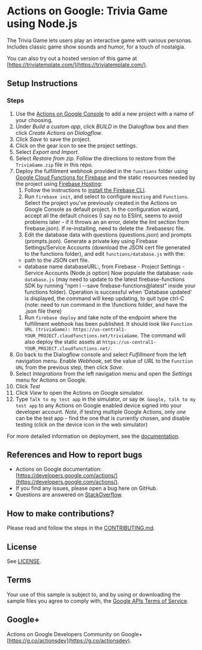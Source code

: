 # Actions on Google: Trivia Game using Node.js

The Trivia Game lets users play an interactive game with various personas. Includes classic game show sounds and humor, for a touch of nostalgia.

You can also try out a hosted version of this game at [https://triviatemplate.com/](https://triviatemplate.com/).

## Setup Instructions

### Steps
1. Use the [Actions on Google Console](https://console.actions.google.com) to add a new project with a name of your choosing.
1. Under *Build a custom app*, click *BUILD* in the Dialogflow box and then click *Create Actions on Dialogflow*.
1. Click *Save* to save the project.
1. Click on the gear icon to see the project settings.
1. Select *Export and Import*.
1. Select *Restore from zip*. Follow the directions to restore from the `TriviaGame.zip` file in this repo.
1. Deploy the fulfillment webhook provided in the `functions` folder using [Google Cloud Functions for Firebase](https://firebase.google.com/docs/functions/) and the static resources needed by the project using [Firebase Hosting](https://firebase.google.com/docs/hosting/):
    1. Follow the instructions to [install the Firebase CLI](https://firebase.google.com/docs/hosting/quickstart#install-the-firebase-cli).
    1. Run `firebase init`, and select to configure `Hosting` and `Functions`. Select the project you've previously created in the Actions on Google Console as default project. In the configuration wizard, accept all the default choices (I say no to ESlint, seems to avoid problems later - if it throws an an error, delete the lint section from firebase.json). If re-installing, need to delete the .firebasesrc file.
    1. Edit the database data with questions (questions.json) and prompts (prompts.json). Generate a private key using Firebase Settings/Service Accounts (download the JSON cert file generated to the functions folder), and edit `functions/database.js` with the:
      - path to the JSON cert file.
      - database name databaseURL:, from Firebase - Project Settings - Service Accounts (Node.js option)
       Now populate the database: `node database.js` (may need to update to the latest firebase-functions SDK by running "npm i --save firebase-functions@latest" inside your functions folder). Operation is successful when 'Database updated' is displayed, the command will keep updating, to quit type ctrl-C (note: need to run command in the \functions folder, and have the .json file there)
    1. Run `firebase deploy` and take note of the endpoint where the fulfillment webhook has been published. It should look like `Function URL (triviaGame): https://us-central1-YOUR_PROJECT.cloudfunctions.net/triviaGame`. The command will also deploy the static assets at `https://us-central1-YOUR_PROJECT.cloudfunctions.net/`.
1. Go back to the Dialogflow console and select *Fulfillment* from the left navigation menu. Enable *Webhook*, set the value of *URL* to the `Function URL` from the previous step, then click *Save*.
1. Select *Integrations* from the left navigation menu and open the *Settings* menu for Actions on Google.
1. Click *Test*
1. Click *View* to open the Actions on Google simulator.
1. Type `Talk to my test app` in the simulator, or say `OK Google, talk to my test app` to any Actions on Google enabled device signed into your developer account.  *Note*, if testing multiple Google Actions, only *one* can be the test app - find the one that is currently chosen, and disable testing (click on the device icon in the web simulator)

For more detailed information on deployment, see the [documentation](https://developers.google.com/actions/dialogflow/deploy-fulfillment).

## References and How to report bugs
* Actions on Google documentation: [https://developers.google.com/actions/](https://developers.google.com/actions/).
* If you find any issues, please open a bug here on GitHub.
* Questions are answered on [StackOverflow](https://stackoverflow.com/questions/tagged/actions-on-google).

## How to make contributions?
Please read and follow the steps in the [CONTRIBUTING.md](CONTRIBUTING.md).

## License
See [LICENSE](LICENSE).

## Terms
Your use of this sample is subject to, and by using or downloading the sample files you agree to comply with, the [Google APIs Terms of Service](https://developers.google.com/terms/).

## Google+
Actions on Google Developers Community on Google+ [https://g.co/actionsdev](https://g.co/actionsdev).
